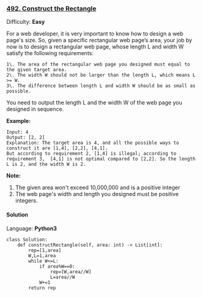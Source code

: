 ### [492\. Construct the Rectangle](https://leetcode.com/problems/construct-the-rectangle/)

Difficulty: **Easy**


For a web developer, it is very important to know how to design a web page's size. So, given a specific rectangular web page’s area, your job by now is to design a rectangular web page, whose length L and width W satisfy the following requirements:

```
1\. The area of the rectangular web page you designed must equal to the given target area.
2\. The width W should not be larger than the length L, which means L >= W.
3\. The difference between length L and width W should be as small as possible.
```

You need to output the length L and the width W of the web page you designed in sequence.

**Example:**  

```
Input: 4
Output: [2, 2]
Explanation: The target area is 4, and all the possible ways to construct it are [1,4], [2,2], [4,1]. 
But according to requirement 2, [1,4] is illegal; according to requirement 3,  [4,1] is not optimal compared to [2,2]. So the length L is 2, and the width W is 2.
```

**Note:**  

1.  The given area won't exceed 10,000,000 and is a positive integer
2.  The web page's width and length you designed must be positive integers.


#### Solution

Language: **Python3**

```python3
class Solution:
    def constructRectangle(self, area: int) -> List[int]:
        rep=[1,area]
        W,L=1,area
        while W<=L:
            if area%W==0:
                rep=[W,area//W]
                L=area//W
            W+=1
        return rep
```